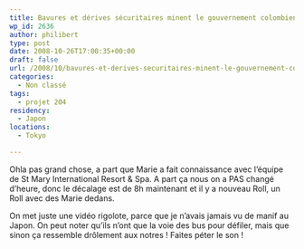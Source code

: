 ```yaml
---
title: Bavures et dérives sécuritaires minent le gouvernement colombien
wp_id: 2636
author: philibert
type: post
date: 2008-10-26T17:00:35+00:00
draft: false
url: /2008/10/bavures-et-derives-securitaires-minent-le-gouvernement-colombien/
categories:
  - Non classé
tags:
  - projet 204
residency:
  - Japon
locations:
  - Tokyo

---
```

Ohla pas grand chose, a part que Marie a fait connaissance avec l&rsquo;équipe de St Mary International Resort & Spa. A part ça nous on a PAS changé d&rsquo;heure, donc le décalage est de 8h maintenant et il y a nouveau Roll, un Roll avec des Marie dedans.

On met juste une vidéo rigolote, parce que je n&rsquo;avais jamais vu de manif au Japon. On peut noter qu&rsquo;ils n&rsquo;ont que la voie des bus pour défiler, mais que sinon ça ressemble drôlement aux notres ! Faites péter le son !